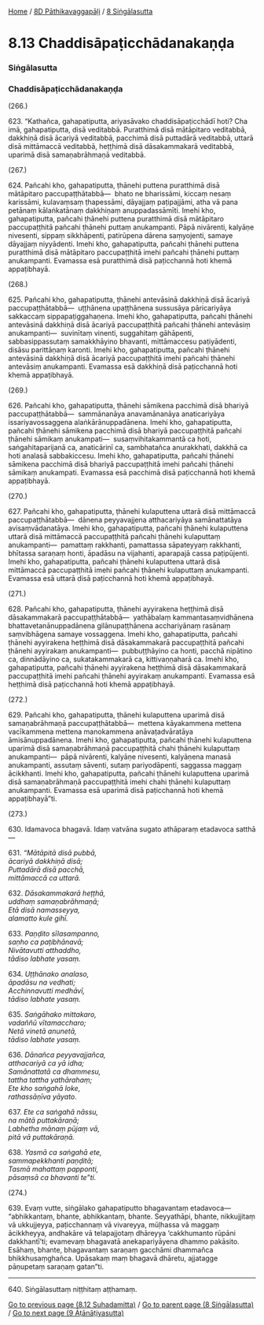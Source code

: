 
[Home](/) / [8D Pāthikavaggapāḷi](/tipitaka/8D.md) / [8 Siṅgālasutta](/tipitaka/8D/8.md)

# 8.13 Chaddisāpaṭicchādanakaṇḍa

### Siṅgālasutta

### Chaddisāpaṭicchādanakaṇḍa

(266.)

623\. “Kathañca, gahapatiputta, ariyasāvako chaddisāpaṭicchādī hoti? Cha imā, gahapatiputta, disā veditabbā. Puratthimā disā mātāpitaro veditabbā, dakkhiṇā disā ācariyā veditabbā, pacchimā disā puttadārā veditabbā, uttarā disā mittāmaccā veditabbā, heṭṭhimā disā dāsakammakarā veditabbā, uparimā disā samaṇabrāhmaṇā veditabbā.

(267.)

624\. Pañcahi kho, gahapatiputta, ṭhānehi puttena puratthimā disā mātāpitaro paccupaṭṭhātabbā—  bhato ne bharissāmi, kiccaṃ nesaṃ karissāmi, kulavaṃsaṃ ṭhapessāmi, dāyajjaṃ paṭipajjāmi, atha vā pana petānaṃ kālaṅkatānaṃ dakkhiṇaṃ anuppadassāmīti. Imehi kho, gahapatiputta, pañcahi ṭhānehi puttena puratthimā disā mātāpitaro paccupaṭṭhitā pañcahi ṭhānehi puttaṃ anukampanti. Pāpā nivārenti, kalyāṇe nivesenti, sippaṃ sikkhāpenti, patirūpena dārena saṃyojenti, samaye dāyajjaṃ niyyādenti. Imehi kho, gahapatiputta, pañcahi ṭhānehi puttena puratthimā disā mātāpitaro paccupaṭṭhitā imehi pañcahi ṭhānehi puttaṃ anukampanti. Evamassa esā puratthimā disā paṭicchannā hoti khemā appaṭibhayā.

(268.)

625\. Pañcahi kho, gahapatiputta, ṭhānehi antevāsinā dakkhiṇā disā ācariyā paccupaṭṭhātabbā—  uṭṭhānena upaṭṭhānena sussusāya pāricariyāya sakkaccaṃ sippapaṭiggahaṇena. Imehi kho, gahapatiputta, pañcahi ṭhānehi antevāsinā dakkhiṇā disā ācariyā paccupaṭṭhitā pañcahi ṭhānehi antevāsiṃ anukampanti—  suvinītaṃ vinenti, suggahitaṃ gāhāpenti, sabbasippassutaṃ samakkhāyino bhavanti, mittāmaccesu paṭiyādenti, disāsu parittāṇaṃ karonti. Imehi kho, gahapatiputta, pañcahi ṭhānehi antevāsinā dakkhiṇā disā ācariyā paccupaṭṭhitā imehi pañcahi ṭhānehi antevāsiṃ anukampanti. Evamassa esā dakkhiṇā disā paṭicchannā hoti khemā appaṭibhayā.

(269.)

626\. Pañcahi kho, gahapatiputta, ṭhānehi sāmikena pacchimā disā bhariyā paccupaṭṭhātabbā—  sammānanāya anavamānanāya anaticariyāya issariyavossaggena alaṅkārānuppadānena. Imehi kho, gahapatiputta, pañcahi ṭhānehi sāmikena pacchimā disā bhariyā paccupaṭṭhitā pañcahi ṭhānehi sāmikaṃ anukampati—  susaṃvihitakammantā ca hoti, saṅgahitaparijanā ca, anaticārinī ca, sambhatañca anurakkhati, dakkhā ca hoti analasā sabbakiccesu. Imehi kho, gahapatiputta, pañcahi ṭhānehi sāmikena pacchimā disā bhariyā paccupaṭṭhitā imehi pañcahi ṭhānehi sāmikaṃ anukampati. Evamassa esā pacchimā disā paṭicchannā hoti khemā appaṭibhayā.

(270.)

627\. Pañcahi kho, gahapatiputta, ṭhānehi kulaputtena uttarā disā mittāmaccā paccupaṭṭhātabbā—  dānena peyyavajjena atthacariyāya samānattatāya avisaṃvādanatāya. Imehi kho, gahapatiputta, pañcahi ṭhānehi kulaputtena uttarā disā mittāmaccā paccupaṭṭhitā pañcahi ṭhānehi kulaputtaṃ anukampanti—  pamattaṃ rakkhanti, pamattassa sāpateyyaṃ rakkhanti, bhītassa saraṇaṃ honti, āpadāsu na vijahanti, aparapajā cassa paṭipūjenti. Imehi kho, gahapatiputta, pañcahi ṭhānehi kulaputtena uttarā disā mittāmaccā paccupaṭṭhitā imehi pañcahi ṭhānehi kulaputtaṃ anukampanti. Evamassa esā uttarā disā paṭicchannā hoti khemā appaṭibhayā.

(271.)

628\. Pañcahi kho, gahapatiputta, ṭhānehi ayyirakena heṭṭhimā disā dāsakammakarā paccupaṭṭhātabbā—  yathābalaṃ kammantasaṃvidhānena bhattavetanānuppadānena gilānupaṭṭhānena acchariyānaṃ rasānaṃ saṃvibhāgena samaye vossaggena. Imehi kho, gahapatiputta, pañcahi ṭhānehi ayyirakena heṭṭhimā disā dāsakammakarā paccupaṭṭhitā pañcahi ṭhānehi ayyirakaṃ anukampanti—  pubbuṭṭhāyino ca honti, pacchā nipātino ca, dinnādāyino ca, sukatakammakarā ca, kittivaṇṇaharā ca. Imehi kho, gahapatiputta, pañcahi ṭhānehi ayyirakena heṭṭhimā disā dāsakammakarā paccupaṭṭhitā imehi pañcahi ṭhānehi ayyirakaṃ anukampanti. Evamassa esā heṭṭhimā disā paṭicchannā hoti khemā appaṭibhayā.

(272.)

629\. Pañcahi kho, gahapatiputta, ṭhānehi kulaputtena uparimā disā samaṇabrāhmaṇā paccupaṭṭhātabbā—  mettena kāyakammena mettena vacīkammena mettena manokammena anāvaṭadvāratāya āmisānuppadānena. Imehi kho, gahapatiputta, pañcahi ṭhānehi kulaputtena uparimā disā samaṇabrāhmaṇā paccupaṭṭhitā chahi ṭhānehi kulaputtaṃ anukampanti—  pāpā nivārenti, kalyāṇe nivesenti, kalyāṇena manasā anukampanti, assutaṃ sāventi, sutaṃ pariyodāpenti, saggassa maggaṃ ācikkhanti. Imehi kho, gahapatiputta, pañcahi ṭhānehi kulaputtena uparimā disā samaṇabrāhmaṇā paccupaṭṭhitā imehi chahi ṭhānehi kulaputtaṃ anukampanti. Evamassa esā uparimā disā paṭicchannā hoti khemā appaṭibhayā”ti.

(273.)

630\. Idamavoca bhagavā. Idaṃ vatvāna sugato athāparaṃ etadavoca satthā—

631\. _“Mātāpitā disā pubbā,_  
_ācariyā dakkhiṇā disā;_  
_Puttadārā disā pacchā,_  
_mittāmaccā ca uttarā._  


632\. _Dāsakammakarā heṭṭhā,_  
_uddhaṃ samaṇabrāhmaṇā;_  
_Etā disā namasseyya,_  
_alamatto kule gihī._  


633\. _Paṇḍito sīlasampanno,_  
_saṇho ca paṭibhānavā;_  
_Nivātavutti atthaddho,_  
_tādiso labhate yasaṃ._  


634\. _Uṭṭhānako analaso,_  
_āpadāsu na vedhati;_  
_Acchinnavutti medhāvī,_  
_tādiso labhate yasaṃ._  


635\. _Saṅgāhako mittakaro,_  
_vadaññū vītamaccharo;_  
_Netā vinetā anunetā,_  
_tādiso labhate yasaṃ._  


636\. _Dānañca peyyavajjañca,_  
_atthacariyā ca yā idha;_  
_Samānattatā ca dhammesu,_  
_tattha tattha yathārahaṃ;_  
_Ete kho saṅgahā loke,_  
_rathassāṇīva yāyato._  


637\. _Ete ca saṅgahā nāssu,_  
_na mātā puttakāraṇā;_  
_Labhetha mānaṃ pūjaṃ vā,_  
_pitā vā puttakāraṇā._  


638\. _Yasmā ca saṅgahā ete,_  
_sammapekkhanti paṇḍitā;_  
_Tasmā mahattaṃ papponti,_  
_pāsaṃsā ca bhavanti te”ti._  


(274.)

639\. Evaṃ vutte, siṅgālako gahapatiputto bhagavantaṃ etadavoca—  “abhikkantaṃ, bhante, abhikkantaṃ, bhante. Seyyathāpi, bhante, nikkujjitaṃ vā ukkujjeyya, paṭicchannaṃ vā vivareyya, mūḷhassa vā maggaṃ ācikkheyya, andhakāre vā telapajjotaṃ dhāreyya ‘cakkhumanto rūpāni dakkhantī’ti; evamevaṃ bhagavatā anekapariyāyena dhammo pakāsito. Esāhaṃ, bhante, bhagavantaṃ saraṇaṃ gacchāmi dhammañca bhikkhusaṃghañca. Upāsakaṃ maṃ bhagavā dhāretu, ajjatagge pāṇupetaṃ saraṇaṃ gatan”ti.

---

640\. Siṅgālasuttaṃ niṭṭhitaṃ aṭṭhamaṃ.



[Go to previous page (8.12 Suhadamitta)](/tipitaka/8D/8/8.12.md) / [Go to parent page (8 Siṅgālasutta)](/tipitaka/8D/8.md) / [Go to next page (9 Āṭānāṭiyasutta)](/tipitaka/8D/9.md)


